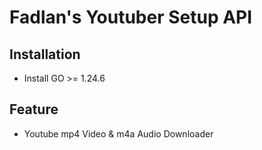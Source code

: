 # Fadlan's Youtuber Setup API

## Installation
- Install GO >= 1.24.6

## Feature
- Youtube mp4 Video & m4a Audio Downloader